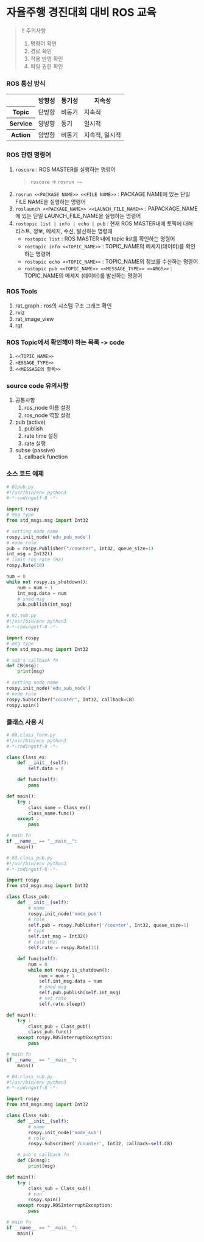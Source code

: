 # 자율주행 경진대회 대비 ROS 교육

> ‼️ 주의사항
>
> 1.  명령어 확인
> 2.  경로 확인
> 3.  적용 반영 확인
> 4.  파일 권한 확인

### ROS 통신 방식

<table>
   <tr>
      <th/>
      <th>방향성</th>
      <th>동기성</th>
      <th>지속성</th>
   </tr>
   <tr>
      <th>Topic</th>
      <td>단방향</td>
      <td>비동기</td>
      <td>지속적</td>
   </tr>
   <tr>
      <th>Service</th>
      <td>양방향</td>
      <td>동기</td>
      <td>일시적</td>
   </tr>
   <tr>
      <th>Action</th>
      <td>양방향</td>
      <td>비동기</td>
      <td>지속적, 일시적</td>
   </tr>
</table>

### ROS 관련 명령어

1. `roscore` : ROS MASTER를 실행하는 명령어
   > `roscore` -> `rosrun ~~`
2. `rosrun <<PACKAGE NAME>> <<FILE NAME>>` : PACKAGE NAME에 있는 단일 FILE NAME을 실행하는 명령어
3. `roslaunch <<PACKAGE_NAME>> <<LAUNCH_FILE_NAME>>` : PAPACKAGE_NAME에 있는 단일 LAUNCH_FILE_NAME을 실행하는 명령어
4. `rostopic list | info | echo | pub` : 현재 ROS MASTER내에 토픽에 대해 리스트, 정보, 메세지, 수신, 발신하는 명령에
   - `rostopic list` : ROS MASTER 내에 topic list를 확인하는 명령어
   - `rostopic info <<TOPIC_NAME>>` : TOPIC_NAME의 메세지(데이터)를 확인하는 명령어
   - `rostopic echo <<TOPIC_NAME>>` : TOPIC_NAME의 정보를 수신하는 명령어
   - `rostopic pub <<TOPIC_NAME>> <<MESSAGE_TYPE>> <<ARGS>>` : TOPIC_NAME의 메세지 (데이터)를 발신하는 명령어

### ROS Tools

1. rat_graph : ros의 시스템 구조 그래프 확인
2. rviz
3. rat_image_view
4. rqt

### ROS Topic에서 확인해야 하는 목록 -> code

1. `<<TOPIC_NAME>>`
2. `<ESSAGE_TYPE>>`
3. `<<MESSAGE의 항목>>`

### source code 유의사항

1. 공통사항
   1. ros_node 이름 설정
   2. ros_node 역할 설정
2. pub (active)
   1. publish
   2. rate time 설정
   3. rate 실행
3. subse (passive)
   1. callback function

### 소스 코드 예제

```py
# 01pub.py
#!/usr/bin/env python3
#-*-codingutf-8 -*-

import rospy
# msg type
from std_msgs.msg import Int32

# setting node name
rospy.init_node('edu_pub_node')
# node role
pub = rospy.Publisher("/counter", Int32, queue_size=1)
int_msg = Int32()
# limit ros rate (Hz)
rospy.Rate(10)

num = 0
while not rospy.is_shutdown():
    num = num + 1
    int_msg.data = num
    # sned msg
    pub.publish(int_msg)
```

```py
# 02.sub.py
#!/usr/bin/env python3
#-*-codingutf-8 -*-

import rospy
# msg type
from std_msgs.msg import Int32

# sub's callback fn
def CB(msg):
    print(msg)

# setting node name
rospy.init_node('edu_sub_node')
# node role
rospy.Subscriber("counter", Int32, callback=CB)
rospy.spin()
```

### 클래스 사용 시

```py
# 00.class_form.py
#!/usr/bin/env python3
#-*-codingutf-8 -*-

class Class_ex:
    def __init__(self):
        self.data = 0

    def func(self):
        pass

def main():
    try :
        class_name = Class_ex()
        class_name.func()
    except :
        pass

# main fn
if __name__ == "__main__":
    main()
```

```py
# 03.class_pub.py
#!/usr/bin/env python3
#-*-codingutf-8 -*-

import rospy
from std_msgs.msg import Int32

class Class_pub:
    def __init__(self):
        # name
        rospy.init_node('node_pub')
        # role
        self.pub = rospy.Publisher('/counter', Int32, queue_size=1)
        # type
        self.int_msg = Int32()
        # rate (Hz)
        self.rate = rospy.Rate(11)

    def func(self):
        num = 0
        while not rospy.is_shutdown():
            num = num + 1
            self.int_msg.data = num
            # sned msg
            self.pub.publish(self.int_msg)
            # set rate
            self.rate.sleep()

def main():
    try :
        class_pub = Class_pub()
        class_pub.func()
    except rospy.ROSInterruptException:
        pass

# main fn
if __name__ == "__main__":
    main()
```

```py
# 04.class_sub.py
#!/usr/bin/env python3
#-*-codingutf-8 -*-

import rospy
from std_msgs.msg import Int32

class Class_sub:
    def __init__(self):
        # name
        rospy.init_node('node_sub')
        # role
        rospy.Subscriber('/counter', Int32, callback=self.CB)

    # sub's callback fn
    def CB(msg):
        print(msg)

def main():
    try :
        class_sub = Class_sub()
        # run
        rospy.spin()
    except rospy.ROSInterruptException:
        pass

# main fn
if __name__ == "__main__":
    main()
```

